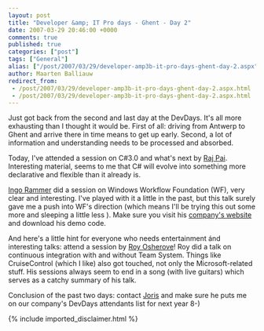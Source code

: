 ```yaml
---
layout: post
title: "Developer &amp; IT Pro days - Ghent - Day 2"
date: 2007-03-29 20:46:00 +0000
comments: true
published: true
categories: ["post"]
tags: ["General"]
alias: ["/post/2007/03/29/developer-amp3b-it-pro-days-ghent-day-2.aspx"]
author: Maarten Balliauw
redirect_from:
 - /post/2007/03/29/developer-amp3b-it-pro-days-ghent-day-2.aspx.html
 - /post/2007/03/29/developer-amp3b-it-pro-days-ghent-day-2.aspx.html
---
```

<p>Just got back from the second and last day at the DevDays. It's all more exhausting than I thought it would be. First of all: driving from Antwerp to Ghent and arrive there in time means to get up early. Second, a lot of information and understanding needs to be processed and absorbed. </p><p>Today, I've attended a session on C#3.0 and what's next by <a href="http://blogs.msdn.com/rajpai/" mce_href="http://blogs.msdn.com/rajpai/">Raj Pai</a>. Interesting material, seems to me that C# will evolve into something more declarative and flexible than it already is. </p><p><a href="http://blogs.thinktecture.com/ingo/" mce_href="http://blogs.thinktecture.com/ingo/">Ingo Rammer</a> did a session on Windows Workflow Foundation (WF), very clear and interesting. I've played with it a little in the past, but this talk surely gave me a push into WF's direction (which means I'll be trying this out some more and sleeping a little less ). Make sure you visit his <a href="http://www.thinktecture.com" mce_href="http://www.thinktecture.com">company's website</a> and download his demo code. </p><p>And here's a little hint for everyone who needs entertainment ánd interesting talks: attend a session by <a href="http://www.iserializable.com" mce_href="http://www.iserializable.com">Roy Osherove</a>! Roy did a talk on continuous integration with and without Team System. Things like CruiseControl (which I like) also got touched, not only the Microsoft-related stuff. His sessions always seem to end in a song (with live guitars) which serves as a catchy summary of his talk. </p><p>Conclusion of the past two days: contact <a href="http://jopx.blogspot.com" mce_href="http://jopx.blogspot.com">Joris</a> and make sure he puts me on our company's DevDays attendants list for next year&nbsp;8-)</p>
{% include imported_disclaimer.html %}
